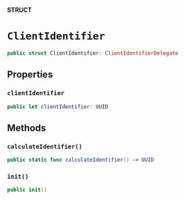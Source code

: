 **STRUCT**

# `ClientIdentifier`

```swift
public struct ClientIdentifier: ClientIdentifierDelegate
```

## Properties
### `clientIdentifier`

```swift
public let clientIdentifier: UUID
```

## Methods
### `calculateIdentifier()`

```swift
public static func calculateIdentifier() -> UUID
```

### `init()`

```swift
public init()
```
